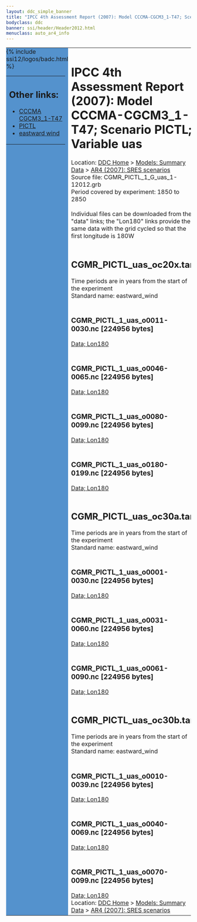 ```yaml
---
layout: ddc_simple_banner
title: "IPCC 4th Assessment Report (2007): Model CCCMA-CGCM3_1-T47; Scenario PICTL; Variable uas"
bodyclass: ddc
banner: ssi/header/Header2012.html
menuclass: auto_ar4_info
---
```



<table width="100%" border="0" cellspacing="0" cellpadding="0" style="border-collapse: collapse;">
<tr style="margin:0;padding:0;border:0;">
<td style="margin:0;padding:0;border:0;height:1pt;width:150pt;background:#5492CD;" valign="top" >

<div id="lh-col2" class="auto_ar4_info">
<table class="menumain" bgcolor="#5492CD" cellspacing="0" width="100%" border="0">
<tr><td>
<h2> Other links:</h2>
<ul>
<li><a href="/auto/ar4/model-CCCMA-CGCM3_1-T47.html">CCCMA<br/>CGCM3_1-T47</a></li>
<li><a href="/auto/ar4/scenario-PICTL.html">PICTL</a></li>
<li><a href="/auto/ar4/var-eastward_wind.html">eastward wind</a></li>
</ul>
</td></tr>
{% include ssi12/logos/badc.html %}
</table>
</div>
</td>
<td><h1>IPCC 4th Assessment Report (2007): Model CCCMA-CGCM3_1-T47; Scenario PICTL; Variable uas</h1>

<!-- Breadcrumb1 -->
<div id="breadcrumb1" align="left">
Location: <a href="/index.html">DDC Home</a> > <a href="/sim/gcm_clim/">Models: Summary Data</a>
> <a href="/sim/gcm_clim/SRES_AR4/index.html">AR4 (2007): SRES scenarios</a>
</div>
<!-- End of Breadcrumb1 -->Source file: CGMR_PICTL_1_G_uas_1-12012.grb
<br/>
Period covered by experiment: 1850 to 2850<br/>
<br/>Individual files can be downloaded from the "data" links; the "Lon180" links provide the same data
         with the grid cycled so that the first longitude is 180W<br/>
<br/><h2>CGMR_PICTL_uas_oc20x.tar</h2>
Time periods are in years from the start of the experiment<br/>
Standard name: eastward_wind<br>
<br/><h3>CGMR_PICTL_1_uas_o0011-0030.nc [224956 bytes]</h3>
<a href="http://apps.ipcc-data.org/cgi-bin/downl/ar4_nc/uas/CGMR_PICTL_1_uas_o0011-0030.nc">Data; </a><a href="http://apps.ipcc-data.org/cgi-bin/downl/ar4_nc/uas/CGMR_PICTL_1_uas_o0011-0030.cyto180.nc"> Lon180</a><br/>
<br/><h3>CGMR_PICTL_1_uas_o0046-0065.nc [224956 bytes]</h3>
<a href="http://apps.ipcc-data.org/cgi-bin/downl/ar4_nc/uas/CGMR_PICTL_1_uas_o0046-0065.nc">Data; </a><a href="http://apps.ipcc-data.org/cgi-bin/downl/ar4_nc/uas/CGMR_PICTL_1_uas_o0046-0065.cyto180.nc"> Lon180</a><br/>
<br/><h3>CGMR_PICTL_1_uas_o0080-0099.nc [224956 bytes]</h3>
<a href="http://apps.ipcc-data.org/cgi-bin/downl/ar4_nc/uas/CGMR_PICTL_1_uas_o0080-0099.nc">Data; </a><a href="http://apps.ipcc-data.org/cgi-bin/downl/ar4_nc/uas/CGMR_PICTL_1_uas_o0080-0099.cyto180.nc"> Lon180</a><br/>
<br/><h3>CGMR_PICTL_1_uas_o0180-0199.nc [224956 bytes]</h3>
<a href="http://apps.ipcc-data.org/cgi-bin/downl/ar4_nc/uas/CGMR_PICTL_1_uas_o0180-0199.nc">Data; </a><a href="http://apps.ipcc-data.org/cgi-bin/downl/ar4_nc/uas/CGMR_PICTL_1_uas_o0180-0199.cyto180.nc"> Lon180</a><br/>
<br/><h2>CGMR_PICTL_uas_oc30a.tar</h2>
Time periods are in years from the start of the experiment<br/>
Standard name: eastward_wind<br>
<br/><h3>CGMR_PICTL_1_uas_o0001-0030.nc [224956 bytes]</h3>
<a href="http://apps.ipcc-data.org/cgi-bin/downl/ar4_nc/uas/CGMR_PICTL_1_uas_o0001-0030.nc">Data; </a><a href="http://apps.ipcc-data.org/cgi-bin/downl/ar4_nc/uas/CGMR_PICTL_1_uas_o0001-0030.cyto180.nc"> Lon180</a><br/>
<br/><h3>CGMR_PICTL_1_uas_o0031-0060.nc [224956 bytes]</h3>
<a href="http://apps.ipcc-data.org/cgi-bin/downl/ar4_nc/uas/CGMR_PICTL_1_uas_o0031-0060.nc">Data; </a><a href="http://apps.ipcc-data.org/cgi-bin/downl/ar4_nc/uas/CGMR_PICTL_1_uas_o0031-0060.cyto180.nc"> Lon180</a><br/>
<br/><h3>CGMR_PICTL_1_uas_o0061-0090.nc [224956 bytes]</h3>
<a href="http://apps.ipcc-data.org/cgi-bin/downl/ar4_nc/uas/CGMR_PICTL_1_uas_o0061-0090.nc">Data; </a><a href="http://apps.ipcc-data.org/cgi-bin/downl/ar4_nc/uas/CGMR_PICTL_1_uas_o0061-0090.cyto180.nc"> Lon180</a><br/>
<br/><h2>CGMR_PICTL_uas_oc30b.tar</h2>
Time periods are in years from the start of the experiment<br/>
Standard name: eastward_wind<br>
<br/><h3>CGMR_PICTL_1_uas_o0010-0039.nc [224956 bytes]</h3>
<a href="http://apps.ipcc-data.org/cgi-bin/downl/ar4_nc/uas/CGMR_PICTL_1_uas_o0010-0039.nc">Data; </a><a href="http://apps.ipcc-data.org/cgi-bin/downl/ar4_nc/uas/CGMR_PICTL_1_uas_o0010-0039.cyto180.nc"> Lon180</a><br/>
<br/><h3>CGMR_PICTL_1_uas_o0040-0069.nc [224956 bytes]</h3>
<a href="http://apps.ipcc-data.org/cgi-bin/downl/ar4_nc/uas/CGMR_PICTL_1_uas_o0040-0069.nc">Data; </a><a href="http://apps.ipcc-data.org/cgi-bin/downl/ar4_nc/uas/CGMR_PICTL_1_uas_o0040-0069.cyto180.nc"> Lon180</a><br/>
<br/><h3>CGMR_PICTL_1_uas_o0070-0099.nc [224956 bytes]</h3>
<a href="http://apps.ipcc-data.org/cgi-bin/downl/ar4_nc/uas/CGMR_PICTL_1_uas_o0070-0099.nc">Data; </a><a href="http://apps.ipcc-data.org/cgi-bin/downl/ar4_nc/uas/CGMR_PICTL_1_uas_o0070-0099.cyto180.nc"> Lon180</a><br/>
<!-- Breadcrumb2 -->
<div id="breadcrumb2" align="left">
Location: <a href="/index.html">DDC Home</a> > <a href="/sim/gcm_clim/">Models: Summary Data</a>
> <a href="/sim/gcm_clim/SRES_AR4/index.html">AR4 (2007): SRES scenarios</a>
</div>
<!-- End of Breadcrumb2 --></td></tr></table>
